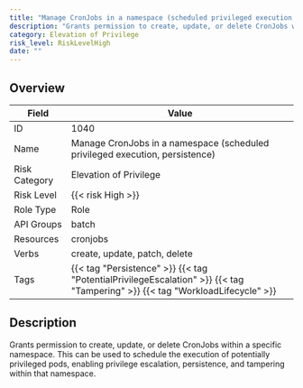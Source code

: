 ```yaml
---
title: "Manage CronJobs in a namespace (scheduled privileged execution, persistence)"
description: "Grants permission to create, update, or delete CronJobs within a specific namespace. This can be used to schedule the execution of potentially privileged pods, enabling privilege escalation, persistence, and tampering within that namespace."
category: Elevation of Privilege
risk_level: RiskLevelHigh
date: ""
---
```


## Overview

| Field         | Value                                                                                                                        |
| ------------- | ---------------------------------------------------------------------------------------------------------------------------- |
| ID            | 1040                                                                                                                         |
| Name          | Manage CronJobs in a namespace (scheduled privileged execution, persistence)                                                 |
| Risk Category | Elevation of Privilege                                                                                                       |
| Risk Level    | {{< risk High >}}                                                                                                            |
| Role Type     | Role                                                                                                                         |
| API Groups    | batch                                                                                                                        |
| Resources     | cronjobs                                                                                                                     |
| Verbs         | create, update, patch, delete                                                                                                |
| Tags          | {{< tag "Persistence" >}} {{< tag "PotentialPrivilegeEscalation" >}} {{< tag "Tampering" >}} {{< tag "WorkloadLifecycle" >}} |

## Description

Grants permission to create, update, or delete CronJobs within a specific namespace. This can be used to schedule the execution of potentially privileged pods, enabling privilege escalation, persistence, and tampering within that namespace.
